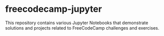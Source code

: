 # freecodecamp-jupyter
This repository contains various Jupyter Notebooks that demonstrate solutions and projects related to FreeCodeCamp challenges and exercises.

